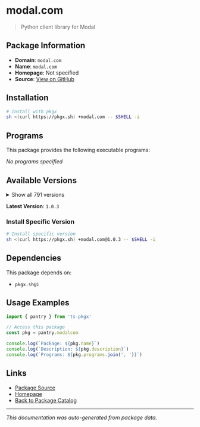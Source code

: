 # modal.com

> Python client library for Modal

## Package Information

- **Domain**: `modal.com`
- **Name**: `modal.com`
- **Homepage**: Not specified
- **Source**: [View on GitHub](https://github.com/pkgxdev/pantry/tree/main/projects/modal.com/package.yml)

## Installation

```bash
# Install with pkgx
sh <(curl https://pkgx.sh) +modal.com -- $SHELL -i
```

## Programs

This package provides the following executable programs:

*No programs specified*

## Available Versions

<details>
<summary>Show all 791 versions</summary>

- `1.0.3`, `1.0.2`, `1.0.1`, `1.0.0`, `0.77.0`
- `0.76.5`, `0.76.4`, `0.76.3`, `0.76.2`, `0.76.1`
- `0.76.0`, `0.75.8`, `0.75.7`, `0.75.6`, `0.75.5`
- `0.75.4`, `0.75.3`, `0.75.2`, `0.75.1`, `0.75.0`
- `0.74.63`, `0.74.62`, `0.74.61`, `0.74.60`, `0.74.59`
- `0.74.58`, `0.74.57`, `0.74.56`, `0.74.55`, `0.74.54`
- `0.74.53`, `0.74.52`, `0.74.51`, `0.74.50`, `0.74.49`
- `0.74.48`, `0.74.47`, `0.74.46`, `0.74.45`, `0.74.44`
- `0.74.43`, `0.74.42`, `0.74.41`, `0.74.40`, `0.74.39`
- `0.74.38`, `0.74.37`, `0.74.36`, `0.74.35`, `0.74.34`
- `0.74.33`, `0.74.32`, `0.74.31`, `0.74.30`, `0.74.29`
- `0.74.28`, `0.74.27`, `0.74.26`, `0.74.25`, `0.74.24`
- `0.74.23`, `0.74.22`, `0.74.21`, `0.74.20`, `0.74.19`
- `0.74.18`, `0.74.17`, `0.74.16`, `0.74.15`, `0.74.14`
- `0.74.13`, `0.74.12`, `0.74.11`, `0.74.10`, `0.74.9`
- `0.74.8`, `0.74.7`, `0.74.6`, `0.74.5`, `0.74.4`
- `0.74.3`, `0.74.2`, `0.74.1`, `0.74.0`, `0.73.173`
- `0.73.172`, `0.73.171`, `0.73.170`, `0.73.169`, `0.73.168`
- `0.73.167`, `0.73.166`, `0.73.165`, `0.73.164`, `0.73.163`
- `0.73.162`, `0.73.161`, `0.73.160`, `0.73.159`, `0.73.158`
- `0.73.157`, `0.73.156`, `0.73.155`, `0.73.154`, `0.73.153`
- `0.73.152`, `0.73.151`, `0.73.150`, `0.73.149`, `0.73.148`
- `0.73.147`, `0.73.146`, `0.73.145`, `0.73.144`, `0.73.143`
- `0.73.142`, `0.73.141`, `0.73.140`, `0.73.139`, `0.73.138`
- `0.73.137`, `0.73.136`, `0.73.135`, `0.73.134`, `0.73.133`
- `0.73.132`, `0.73.131`, `0.73.130`, `0.73.129`, `0.73.128`
- `0.73.127`, `0.73.126`, `0.73.125`, `0.73.124`, `0.73.123`
- `0.73.122`, `0.73.121`, `0.73.120`, `0.73.119`, `0.73.118`
- `0.73.117`, `0.73.116`, `0.73.115`, `0.73.114`, `0.73.113`
- `0.73.112`, `0.73.111`, `0.73.110`, `0.73.109`, `0.73.108`
- `0.73.107`, `0.73.106`, `0.73.105`, `0.73.104`, `0.73.103`
- `0.73.102`, `0.73.101`, `0.73.100`, `0.73.99`, `0.73.98`
- `0.73.97`, `0.73.96`, `0.73.95`, `0.73.94`, `0.73.93`
- `0.73.92`, `0.73.91`, `0.73.90`, `0.73.89`, `0.73.88`
- `0.73.87`, `0.73.86`, `0.73.85`, `0.73.84`, `0.73.83`
- `0.73.82`, `0.73.81`, `0.73.80`, `0.73.79`, `0.73.78`
- `0.73.77`, `0.73.76`, `0.73.75`, `0.73.74`, `0.73.73`
- `0.73.72`, `0.73.71`, `0.73.70`, `0.73.69`, `0.73.68`
- `0.73.67`, `0.73.66`, `0.73.65`, `0.73.64`, `0.73.63`
- `0.73.62`, `0.73.61`, `0.73.60`, `0.73.59`, `0.73.58`
- `0.73.57`, `0.73.56`, `0.73.55`, `0.73.54`, `0.73.53`
- `0.73.52`, `0.73.51`, `0.73.50`, `0.73.49`, `0.73.48`
- `0.73.47`, `0.73.46`, `0.73.45`, `0.73.44`, `0.73.43`
- `0.73.42`, `0.73.41`, `0.73.40`, `0.73.39`, `0.73.38`
- `0.73.37`, `0.73.36`, `0.73.35`, `0.73.34`, `0.73.33`
- `0.73.32`, `0.73.31`, `0.73.30`, `0.73.29`, `0.73.28`
- `0.73.27`, `0.73.26`, `0.73.25`, `0.73.24`, `0.73.23`
- `0.73.22`, `0.73.21`, `0.73.20`, `0.73.19`, `0.73.18`
- `0.73.17`, `0.73.16`, `0.73.15`, `0.73.14`, `0.73.13`
- `0.73.12`, `0.73.11`, `0.73.10`, `0.73.9`, `0.73.8`
- `0.73.7`, `0.73.6`, `0.73.5`, `0.73.4`, `0.73.3`
- `0.73.2`, `0.73.1`, `0.73.0`, `0.72.58`, `0.72.57`
- `0.72.56`, `0.72.55`, `0.72.54`, `0.72.53`, `0.72.52`
- `0.72.51`, `0.72.50`, `0.72.49`, `0.72.48`, `0.72.47`
- `0.72.46`, `0.72.45`, `0.72.44`, `0.72.43`, `0.72.42`
- `0.72.41`, `0.72.40`, `0.72.39`, `0.72.38`, `0.72.37`
- `0.72.36`, `0.72.35`, `0.72.34`, `0.72.33`, `0.72.32`
- `0.72.31`, `0.72.30`, `0.72.29`, `0.72.28`, `0.72.27`
- `0.72.26`, `0.72.25`, `0.72.24`, `0.72.23`, `0.72.22`
- `0.72.21`, `0.72.20`, `0.72.19`, `0.72.18`, `0.72.17`
- `0.72.16`, `0.72.15`, `0.72.14`, `0.72.13`, `0.72.12`
- `0.72.11`, `0.72.10`, `0.72.9`, `0.72.8`, `0.72.7`
- `0.72.6`, `0.72.5`, `0.72.4`, `0.72.3`, `0.72.2`
- `0.72.1`, `0.72.0`, `0.71.13`, `0.71.12`, `0.71.11`
- `0.71.10`, `0.71.9`, `0.71.8`, `0.71.7`, `0.71.6`
- `0.71.5`, `0.71.4`, `0.71.3`, `0.71.2`, `0.71.1`
- `0.71.0`, `0.70.7`, `0.70.6`, `0.70.5`, `0.70.4`
- `0.70.3`, `0.70.2`, `0.70.1`, `0.70.0`, `0.69.2`
- `0.69.1`, `0.69.0`, `0.68.55`, `0.68.54`, `0.68.53`
- `0.68.52`, `0.68.51`, `0.68.50`, `0.68.49`, `0.68.48`
- `0.68.47`, `0.68.46`, `0.68.45`, `0.68.44`, `0.68.43`
- `0.68.42`, `0.68.41`, `0.68.40`, `0.68.39`, `0.68.38`
- `0.68.37`, `0.68.36`, `0.68.35`, `0.68.34`, `0.68.33`
- `0.68.32`, `0.68.31`, `0.68.30`, `0.68.29`, `0.68.28`
- `0.68.27`, `0.68.26`, `0.68.25`, `0.68.24`, `0.68.23`
- `0.68.22`, `0.68.21`, `0.68.20`, `0.68.19`, `0.68.18`
- `0.68.17`, `0.68.16`, `0.68.15`, `0.68.14`, `0.68.13`
- `0.68.12`, `0.68.11`, `0.68.10`, `0.68.9`, `0.68.8`
- `0.68.7`, `0.68.6`, `0.68.5`, `0.68.4`, `0.68.3`
- `0.68.2`, `0.68.1`, `0.68.0`, `0.67.47`, `0.67.46`
- `0.67.45`, `0.67.44`, `0.67.43`, `0.67.42`, `0.67.41`
- `0.67.40`, `0.67.39`, `0.67.38`, `0.67.37`, `0.67.36`
- `0.67.35`, `0.67.34`, `0.67.33`, `0.67.32`, `0.67.31`
- `0.67.30`, `0.67.29`, `0.67.28`, `0.67.27`, `0.67.26`
- `0.67.25`, `0.67.24`, `0.67.23`, `0.67.22`, `0.67.21`
- `0.67.20`, `0.67.19`, `0.67.18`, `0.67.17`, `0.67.16`
- `0.67.15`, `0.67.14`, `0.67.13`, `0.67.12`, `0.67.11`
- `0.67.10`, `0.67.9`, `0.67.8`, `0.67.7`, `0.67.6`
- `0.67.5`, `0.67.4`, `0.67.3`, `0.67.2`, `0.67.1`
- `0.67.0`, `0.66.52`, `0.66.51`, `0.66.50`, `0.66.49`
- `0.66.48`, `0.66.47`, `0.66.46`, `0.66.45`, `0.66.44`
- `0.66.43`, `0.66.42`, `0.66.41`, `0.66.40`, `0.66.39`
- `0.66.38`, `0.66.37`, `0.66.36`, `0.66.35`, `0.66.34`
- `0.66.33`, `0.66.32`, `0.66.31`, `0.66.30`, `0.66.29`
- `0.66.28`, `0.66.27`, `0.66.26`, `0.66.25`, `0.66.24`
- `0.66.23`, `0.66.22`, `0.66.21`, `0.66.20`, `0.66.19`
- `0.66.18`, `0.66.17`, `0.66.16`, `0.66.15`, `0.66.14`
- `0.66.13`, `0.66.12`, `0.66.11`, `0.66.10`, `0.66.9`
- `0.66.8`, `0.66.7`, `0.66.6`, `0.66.5`, `0.66.4`
- `0.66.3`, `0.66.2`, `0.66.1`, `0.66.0`, `0.65.66`
- `0.65.65`, `0.65.64`, `0.65.63`, `0.65.62`, `0.65.61`
- `0.65.60`, `0.65.59`, `0.65.58`, `0.65.57`, `0.65.56`
- `0.65.55`, `0.65.54`, `0.65.53`, `0.65.52`, `0.65.51`
- `0.65.50`, `0.65.49`, `0.65.48`, `0.65.47`, `0.65.46`
- `0.65.45`, `0.65.44`, `0.65.43`, `0.65.42`, `0.65.41`
- `0.65.40`, `0.65.39`, `0.65.38`, `0.65.37`, `0.65.36`
- `0.65.35`, `0.65.34`, `0.65.33`, `0.65.32`, `0.65.31`
- `0.65.30`, `0.65.29`, `0.65.28`, `0.65.27`, `0.65.26`
- `0.65.25`, `0.65.24`, `0.65.23`, `0.65.22`, `0.65.21`
- `0.65.20`, `0.65.19`, `0.65.18`, `0.65.17`, `0.65.16`
- `0.65.15`, `0.65.14`, `0.65.13`, `0.65.12`, `0.65.11`
- `0.65.10`, `0.65.9`, `0.65.8`, `0.65.7`, `0.65.6`
- `0.65.5`, `0.65.4`, `0.65.3`, `0.65.2`, `0.65.1`
- `0.65.0`, `0.64.235`, `0.64.234`, `0.64.233`, `0.64.232`
- `0.64.231`, `0.64.230`, `0.64.229`, `0.64.228`, `0.64.227`
- `0.64.226`, `0.64.225`, `0.64.224`, `0.64.223`, `0.64.222`
- `0.64.221`, `0.64.220`, `0.64.219`, `0.64.218`, `0.64.217`
- `0.64.216`, `0.64.215`, `0.64.214`, `0.64.213`, `0.64.212`
- `0.64.211`, `0.64.210`, `0.64.209`, `0.64.208`, `0.64.207`
- `0.64.206`, `0.64.205`, `0.64.204`, `0.64.203`, `0.64.202`
- `0.64.201`, `0.64.200`, `0.64.199`, `0.64.198`, `0.64.197`
- `0.64.196`, `0.64.195`, `0.64.194`, `0.64.193`, `0.64.192`
- `0.64.191`, `0.64.190`, `0.64.189`, `0.64.188`, `0.64.187`
- `0.64.186`, `0.64.185`, `0.64.184`, `0.64.183`, `0.64.182`
- `0.64.181`, `0.64.180`, `0.64.178`, `0.64.177`, `0.64.176`
- `0.64.175`, `0.64.174`, `0.64.173`, `0.64.172`, `0.64.171`
- `0.64.170`, `0.64.169`, `0.64.168`, `0.64.167`, `0.64.166`
- `0.64.165`, `0.64.164`, `0.64.163`, `0.64.162`, `0.64.161`
- `0.64.160`, `0.64.159`, `0.64.158`, `0.64.157`, `0.64.156`
- `0.64.155`, `0.64.154`, `0.64.153`, `0.64.152`, `0.64.151`
- `0.64.150`, `0.64.149`, `0.64.148`, `0.64.147`, `0.64.146`
- `0.64.145`, `0.64.144`, `0.64.143`, `0.64.142`, `0.64.141`
- `0.64.140`, `0.64.139`, `0.64.138`, `0.64.137`, `0.64.136`
- `0.64.135`, `0.64.134`, `0.64.133`, `0.64.132`, `0.64.131`
- `0.64.130`, `0.64.129`, `0.64.128`, `0.64.127`, `0.64.126`
- `0.64.125`, `0.64.124`, `0.64.123`, `0.64.122`, `0.64.121`
- `0.64.120`, `0.64.119`, `0.64.118`, `0.64.117`, `0.64.116`
- `0.64.115`, `0.64.114`, `0.64.113`, `0.64.112`, `0.64.111`
- `0.64.110`, `0.64.109`, `0.64.108`, `0.64.107`, `0.64.106`
- `0.64.105`, `0.64.104`, `0.64.103`, `0.64.102`, `0.64.101`
- `0.64.100`, `0.64.99`, `0.64.98`, `0.64.97`, `0.64.96`
- `0.64.95`, `0.64.94`, `0.64.93`, `0.64.92`, `0.64.91`
- `0.64.90`, `0.64.89`, `0.64.88`, `0.64.87`, `0.64.86`
- `0.64.85`, `0.64.84`, `0.64.82`, `0.64.79`, `0.64.78`
- `0.64.77`, `0.64.76`, `0.64.75`, `0.64.74`, `0.64.73`
- `0.64.72`, `0.64.71`, `0.64.70`, `0.64.69`, `0.64.68`
- `0.64.67`, `0.64.66`, `0.64.65`, `0.64.64`, `0.64.63`
- `0.64.62`, `0.64.61`, `0.64.60`, `0.64.59`, `0.64.58`
- `0.64.57`, `0.64.56`, `0.64.55`, `0.64.54`, `0.64.53`
- `0.64.52`, `0.64.51`, `0.64.50`, `0.64.49`, `0.64.48`
- `0.64.47`, `0.64.46`, `0.64.45`, `0.64.44`, `0.64.43`
- `0.64.42`, `0.64.41`, `0.64.40`, `0.64.39`, `0.64.38`
- `0.64.37`, `0.64.36`, `0.64.35`, `0.64.34`, `0.64.33`
- `0.64.32`, `0.64.31`, `0.64.30`, `0.64.29`, `0.64.28`
- `0.64.27`, `0.64.26`, `0.64.25`, `0.64.24`, `0.64.23`
- `0.64.22`, `0.64.21`, `0.64.20`, `0.64.19`, `0.64.18`
- `0.64.17`, `0.64.16`, `0.64.15`, `0.64.14`, `0.64.13`
- `0.64.12`, `0.64.11`, `0.64.10`, `0.64.9`, `0.64.8`
- `0.64.7`

</details>

**Latest Version**: `1.0.3`

### Install Specific Version

```bash
# Install specific version
sh <(curl https://pkgx.sh) +modal.com@1.0.3 -- $SHELL -i
```

## Dependencies

This package depends on:

- `pkgx.sh@1`

## Usage Examples

```typescript
import { pantry } from 'ts-pkgx'

// Access this package
const pkg = pantry.modalcom

console.log(`Package: ${pkg.name}`)
console.log(`Description: ${pkg.description}`)
console.log(`Programs: ${pkg.programs.join(', ')}`)
```

## Links

- [Package Source](https://github.com/pkgxdev/pantry/tree/main/projects/modal.com/package.yml)
- [Homepage](#)
- [Back to Package Catalog](../package-catalog.md)

---

*This documentation was auto-generated from package data.*
